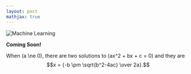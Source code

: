 ```yaml
---
layout: post
mathjax: true
---
```



![Machine Learning]({{site.baseurl}}/images/LR.png)

**Coming Soon!**

When \(a \ne 0\), there are two solutions to \(ax^2 + bx + c = 0\) and they are
  $$x = {-b \pm \sqrt{b^2-4ac} \over 2a}.$$
